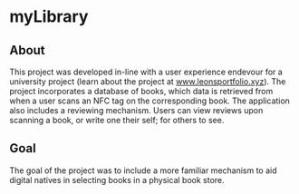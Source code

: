 # myLibrary

## About

This project was developed in-line with a user experience endevour for a university project (learn about the project at www.leonsportfolio.xyz). The project incorporates a database of books, which data is retrieved from when a user scans an NFC tag on the corresponding book. The application also includes a reviewing mechanism. Users can view reviews upon scanning a book, or write one their self; for others to see.

## Goal

The goal of the project was to include a more familiar mechanism to aid digital natives in selecting books in a physical book store.
